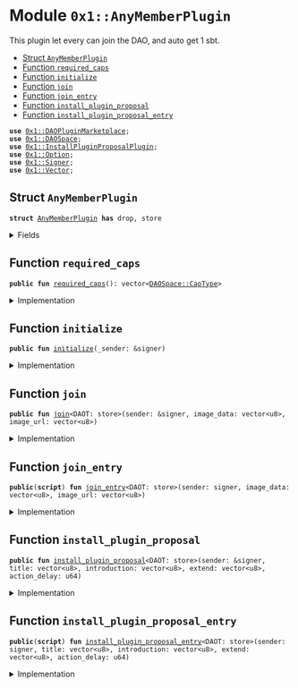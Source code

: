 
<a name="0x1_AnyMemberPlugin"></a>

# Module `0x1::AnyMemberPlugin`

This plugin let every can join the DAO, and auto get 1 sbt.


-  [Struct `AnyMemberPlugin`](#0x1_AnyMemberPlugin_AnyMemberPlugin)
-  [Function `required_caps`](#0x1_AnyMemberPlugin_required_caps)
-  [Function `initialize`](#0x1_AnyMemberPlugin_initialize)
-  [Function `join`](#0x1_AnyMemberPlugin_join)
-  [Function `join_entry`](#0x1_AnyMemberPlugin_join_entry)
-  [Function `install_plugin_proposal`](#0x1_AnyMemberPlugin_install_plugin_proposal)
-  [Function `install_plugin_proposal_entry`](#0x1_AnyMemberPlugin_install_plugin_proposal_entry)


<pre><code><b>use</b> <a href="DAOPluginMarketplace.md#0x1_DAOPluginMarketplace">0x1::DAOPluginMarketplace</a>;
<b>use</b> <a href="DAOSpace.md#0x1_DAOSpace">0x1::DAOSpace</a>;
<b>use</b> <a href="InstallPluginProposalPlugin.md#0x1_InstallPluginProposalPlugin">0x1::InstallPluginProposalPlugin</a>;
<b>use</b> <a href="Option.md#0x1_Option">0x1::Option</a>;
<b>use</b> <a href="Signer.md#0x1_Signer">0x1::Signer</a>;
<b>use</b> <a href="Vector.md#0x1_Vector">0x1::Vector</a>;
</code></pre>



<a name="0x1_AnyMemberPlugin_AnyMemberPlugin"></a>

## Struct `AnyMemberPlugin`



<pre><code><b>struct</b> <a href="AnyMemberPlugin.md#0x1_AnyMemberPlugin">AnyMemberPlugin</a> <b>has</b> drop, store
</code></pre>



<details>
<summary>Fields</summary>


<dl>
<dt>
<code>dummy_field: bool</code>
</dt>
<dd>

</dd>
</dl>


</details>

<a name="0x1_AnyMemberPlugin_required_caps"></a>

## Function `required_caps`



<pre><code><b>public</b> <b>fun</b> <a href="AnyMemberPlugin.md#0x1_AnyMemberPlugin_required_caps">required_caps</a>(): vector&lt;<a href="DAOSpace.md#0x1_DAOSpace_CapType">DAOSpace::CapType</a>&gt;
</code></pre>



<details>
<summary>Implementation</summary>


<pre><code><b>public</b> <b>fun</b> <a href="AnyMemberPlugin.md#0x1_AnyMemberPlugin_required_caps">required_caps</a>():vector&lt;CapType&gt;{
    <b>let</b> caps = <a href="Vector.md#0x1_Vector_singleton">Vector::singleton</a>(<a href="DAOSpace.md#0x1_DAOSpace_member_cap_type">DAOSpace::member_cap_type</a>());
    caps
}
</code></pre>



</details>

<a name="0x1_AnyMemberPlugin_initialize"></a>

## Function `initialize`



<pre><code><b>public</b> <b>fun</b> <a href="AnyMemberPlugin.md#0x1_AnyMemberPlugin_initialize">initialize</a>(_sender: &signer)
</code></pre>



<details>
<summary>Implementation</summary>


<pre><code><b>public</b> <b>fun</b> <a href="AnyMemberPlugin.md#0x1_AnyMemberPlugin_initialize">initialize</a>(_sender: &signer) {
    <b>let</b> witness = <a href="AnyMemberPlugin.md#0x1_AnyMemberPlugin">AnyMemberPlugin</a>{};

    <a href="DAOPluginMarketplace.md#0x1_DAOPluginMarketplace_register_plugin">DAOPluginMarketplace::register_plugin</a>&lt;<a href="AnyMemberPlugin.md#0x1_AnyMemberPlugin">AnyMemberPlugin</a>&gt;(
        &witness,
        b"<a href="AnyMemberPlugin.md#0x1_AnyMemberPlugin">0x1::AnyMemberPlugin</a>",
        b"The member plugin that allow all member <b>to</b> do join.",
        <a href="Option.md#0x1_Option_none">Option::none</a>(),
    );

    <b>let</b> implement_extpoints = <a href="Vector.md#0x1_Vector_empty">Vector::empty</a>&lt;vector&lt;u8&gt;&gt;();
    <b>let</b> depend_extpoints = <a href="Vector.md#0x1_Vector_empty">Vector::empty</a>&lt;vector&lt;u8&gt;&gt;();

    <a href="DAOPluginMarketplace.md#0x1_DAOPluginMarketplace_publish_plugin_version">DAOPluginMarketplace::publish_plugin_version</a>&lt;<a href="AnyMemberPlugin.md#0x1_AnyMemberPlugin">AnyMemberPlugin</a>&gt;(
        &witness,
        b"v0.1.0",
        *&implement_extpoints,
        *&depend_extpoints,
        b"inner-plugin://any-member-plugin",
    );
}
</code></pre>



</details>

<a name="0x1_AnyMemberPlugin_join"></a>

## Function `join`



<pre><code><b>public</b> <b>fun</b> <a href="AnyMemberPlugin.md#0x1_AnyMemberPlugin_join">join</a>&lt;DAOT: store&gt;(sender: &signer, image_data: vector&lt;u8&gt;, image_url: vector&lt;u8&gt;)
</code></pre>



<details>
<summary>Implementation</summary>


<pre><code><b>public</b> <b>fun</b> <a href="AnyMemberPlugin.md#0x1_AnyMemberPlugin_join">join</a>&lt;DAOT: store&gt;(sender: &signer, image_data:vector&lt;u8&gt;, image_url:vector&lt;u8&gt;){
    <b>let</b> witness = <a href="AnyMemberPlugin.md#0x1_AnyMemberPlugin">AnyMemberPlugin</a>{};
    <b>let</b> sender_addr = <a href="Signer.md#0x1_Signer_address_of">Signer::address_of</a>(sender);
    <b>if</b> (<a href="DAOSpace.md#0x1_DAOSpace_is_member">DAOSpace::is_member</a>&lt;DAOT&gt;(sender_addr) ) {
        <b>return</b>
    };
    <b>let</b> member_cap = <a href="DAOSpace.md#0x1_DAOSpace_acquire_member_cap">DAOSpace::acquire_member_cap</a>&lt;DAOT, <a href="AnyMemberPlugin.md#0x1_AnyMemberPlugin">AnyMemberPlugin</a>&gt;(&witness);
    <b>let</b> op_image_data = <b>if</b>(<a href="Vector.md#0x1_Vector_is_empty">Vector::is_empty</a>(&image_data)){
        <a href="Option.md#0x1_Option_none">Option::none</a>&lt;vector&lt;u8&gt;&gt;()
    }<b>else</b>{
        <a href="Option.md#0x1_Option_some">Option::some</a>(image_data)
    };
    <b>let</b> op_image_url = <b>if</b>(<a href="Vector.md#0x1_Vector_is_empty">Vector::is_empty</a>(&image_url)){
        <a href="Option.md#0x1_Option_none">Option::none</a>&lt;vector&lt;u8&gt;&gt;()
    }<b>else</b>{
        <a href="Option.md#0x1_Option_some">Option::some</a>(image_url)
    };

    <a href="DAOSpace.md#0x1_DAOSpace_issue_member_offer">DAOSpace::issue_member_offer</a>&lt;DAOT, <a href="AnyMemberPlugin.md#0x1_AnyMemberPlugin">AnyMemberPlugin</a>&gt;(&member_cap, sender_addr,  op_image_data, op_image_url, 1);
    <a href="DAOSpace.md#0x1_DAOSpace_accept_member_offer">DAOSpace::accept_member_offer</a>&lt;DAOT&gt;(sender);
}
</code></pre>



</details>

<a name="0x1_AnyMemberPlugin_join_entry"></a>

## Function `join_entry`



<pre><code><b>public</b>(<b>script</b>) <b>fun</b> <a href="AnyMemberPlugin.md#0x1_AnyMemberPlugin_join_entry">join_entry</a>&lt;DAOT: store&gt;(sender: signer, image_data: vector&lt;u8&gt;, image_url: vector&lt;u8&gt;)
</code></pre>



<details>
<summary>Implementation</summary>


<pre><code><b>public</b> (<b>script</b>) <b>fun</b> <a href="AnyMemberPlugin.md#0x1_AnyMemberPlugin_join_entry">join_entry</a>&lt;DAOT: store&gt;(sender: signer, image_data:vector&lt;u8&gt;, image_url:vector&lt;u8&gt;){
    <a href="AnyMemberPlugin.md#0x1_AnyMemberPlugin_join">join</a>&lt;DAOT&gt;(&sender, image_data, image_url);
}
</code></pre>



</details>

<a name="0x1_AnyMemberPlugin_install_plugin_proposal"></a>

## Function `install_plugin_proposal`



<pre><code><b>public</b> <b>fun</b> <a href="AnyMemberPlugin.md#0x1_AnyMemberPlugin_install_plugin_proposal">install_plugin_proposal</a>&lt;DAOT: store&gt;(sender: &signer, title: vector&lt;u8&gt;, introduction: vector&lt;u8&gt;, extend: vector&lt;u8&gt;, action_delay: u64)
</code></pre>



<details>
<summary>Implementation</summary>


<pre><code><b>public</b> <b>fun</b> <a href="AnyMemberPlugin.md#0x1_AnyMemberPlugin_install_plugin_proposal">install_plugin_proposal</a>&lt;DAOT:store&gt;(sender:&signer, title:vector&lt;u8&gt;, introduction:vector&lt;u8&gt;, extend: vector&lt;u8&gt;, action_delay:u64){
    <a href="InstallPluginProposalPlugin.md#0x1_InstallPluginProposalPlugin_create_proposal">InstallPluginProposalPlugin::create_proposal</a>&lt;DAOT, <a href="AnyMemberPlugin.md#0x1_AnyMemberPlugin">AnyMemberPlugin</a>&gt;(sender, <a href="AnyMemberPlugin.md#0x1_AnyMemberPlugin_required_caps">required_caps</a>(), title, introduction, extend, action_delay);
}
</code></pre>



</details>

<a name="0x1_AnyMemberPlugin_install_plugin_proposal_entry"></a>

## Function `install_plugin_proposal_entry`



<pre><code><b>public</b>(<b>script</b>) <b>fun</b> <a href="AnyMemberPlugin.md#0x1_AnyMemberPlugin_install_plugin_proposal_entry">install_plugin_proposal_entry</a>&lt;DAOT: store&gt;(sender: signer, title: vector&lt;u8&gt;, introduction: vector&lt;u8&gt;, extend: vector&lt;u8&gt;, action_delay: u64)
</code></pre>



<details>
<summary>Implementation</summary>


<pre><code><b>public</b> (<b>script</b>) <b>fun</b> <a href="AnyMemberPlugin.md#0x1_AnyMemberPlugin_install_plugin_proposal_entry">install_plugin_proposal_entry</a>&lt;DAOT:store&gt;(sender:signer, title:vector&lt;u8&gt;, introduction:vector&lt;u8&gt;, extend: vector&lt;u8&gt;, action_delay:u64){
    <a href="AnyMemberPlugin.md#0x1_AnyMemberPlugin_install_plugin_proposal">install_plugin_proposal</a>&lt;DAOT&gt;(&sender, title, introduction, extend, action_delay);
}
</code></pre>



</details>
